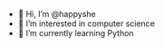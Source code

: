 - 👋 Hi, I’m @happyshe
- 👀 I’m interested in computer science
- 🌱 I’m currently learning Python


<!---
happyshe/happyshe is a ✨ special ✨ repository because its `README.md` (this file) appears on your GitHub profile.
You can click the Preview link to take a look at your changes.
--->

